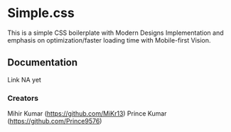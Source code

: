 # Simple.css
This is a simple CSS boilerplate with Modern Designs Implementation and emphasis on optimization/faster loading time with Mobile-first Vision.

## Documentation
Link NA yet

### Creators
Mihir Kumar (https://github.com/MiKr13)
Prince Kumar (https://github.com/Prince9576)
